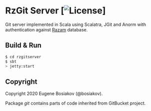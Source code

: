 # RzGit Server  [![License](https://img.shields.io/badge/License-Apache%202.0-blue.svg)]

Git server implemented in Scala using Scalatra, JGit and Anorm with authentication against [Razam](https://github.com/razamgit/razam) database.

## Build & Run

```sh
$ cd rzgitserver
$ sbt
> jetty:start
```

## Copyright

Copyright 2020 Eugene Bosiakov (@bosiakov).

Package *git* contains parts of code inherited from GitBucket project.
